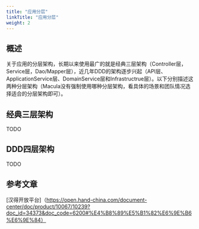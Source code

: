 ```yaml
---
title: "应用分层"
linkTitle: "应用分层"
weight: 2
---
```


## 概述

关于应用的分层架构，长期以来使用最广的就是经典三层架构（Controller层，Service层，Dao/Mapper层），近几年DDD的架构逐步兴起（API层、ApplicationService层、DomainService层和Infrastructrue层）。以下分别描述这两种分层架构（Macula没有强制使用哪种分层架构，看具体的场景和团队情况选择适合的分层架构即可）。

## 经典三层架构

TODO

## DDD四层架构

TODO

## 参考文章
[汉得开放平台]（https://open.hand-china.com/document-center/doc/product/10067/10239?doc_id=34373&doc_code=6200#%E4%B8%89%E5%B1%82%E6%9E%B6%E6%9E%84）
